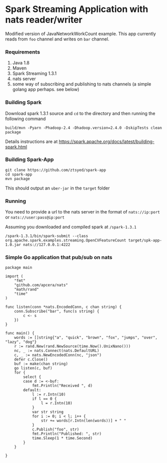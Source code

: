 # Spark Streaming Application with nats reader/writer

Modified version of JavaNetworkWorkCount example. This app currently reads from `foo` channel and writes on `bar` channel.

### Requirements
1. Java 1.8
2. Maven
3. Spark Streaming 1.3.1
4. nats server
5. some way of subscribing and publishing to nats channels (a simple golang app perhaps. see below)

### Building Spark

Download spark 1.3.1 source and `cd` to the directory and then running the following command
```
build/mvn -Pyarn -Phadoop-2.4 -Dhadoop.version=2.4.0 -DskipTests clean package
```
Details instructions are at https://spark.apache.org/docs/latest/building-spark.html

### Building Spark-App

```
git clone https://github.com/ztsyed/spark-app
cd spark-app
mvn package
```

This should output an `uber-jar` in the `target` folder

### Running
You need to provide a url to the nats server in the format of `nats://ip:port` or `nats://user:pass@ip:port`

Assuming you downloaded and compiled spark at `/spark-1.3.1`
```
/spark-1.3.1/bin/spark-submit --class org.apache.spark.examples.streaming.OpenCVFeatureCount target/spk-app-1.0.jar nats://127.0.0.1:4222
```

### Simple Go application that pub/sub on nats

```
package main

import (
	"fmt"
	"github.com/apcera/nats"
	"math/rand"
	"time"
)

func listen(conn *nats.EncodedConn, c chan string) {
	conn.Subscribe("bar", func(s string) {
		c <- s
	})
}

func main() {
	words := []string{"a", "quick", "brown", "fox", "jumps", "over", "lazy", "dog"}
	r := rand.New(rand.NewSource(time.Now().UnixNano()))
	nc, _ := nats.Connect(nats.DefaultURL)
	c, _ := nats.NewEncodedConn(nc, "json")
	defer c.Close()
	buf := make(chan string)
	go listen(c, buf)
	for {
		select {
		case d := <-buf:
			fmt.Println("Received ", d)
		default:
			l := r.Intn(10)
			if l == 0 {
				l = r.Intn(10)
			}
			var str string
			for i := 0; i < l; i++ {
				str += words[r.Intn(len(words))] + " "
			}
			c.Publish("foo", str)
			fmt.Println("Published: ", str)
			time.Sleep(1 * time.Second)
		}
	}

}
```